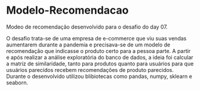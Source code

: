 # Modelo-Recomendacao
Modeo de recomendação desenvolvido para o desafio do day 07.

O desafio trata-se de uma empresa de e-commerce que viu suas vendas aumentarem durante a pandemia e precisava-se de um modelo de recomendação que indicasse o produto certo para a pessoa parte. A partir e após realizar a análise exploratória do banco de dados, a ideia foi calcular a matriz de similaridade, tanto para produtos quanto para usuários para que usuários parecidos recebem recomendações de produto parecidos.
Durante o desenvolvido utilizou blibiotecas como pandas, numpy, sklearn e seaborn.
